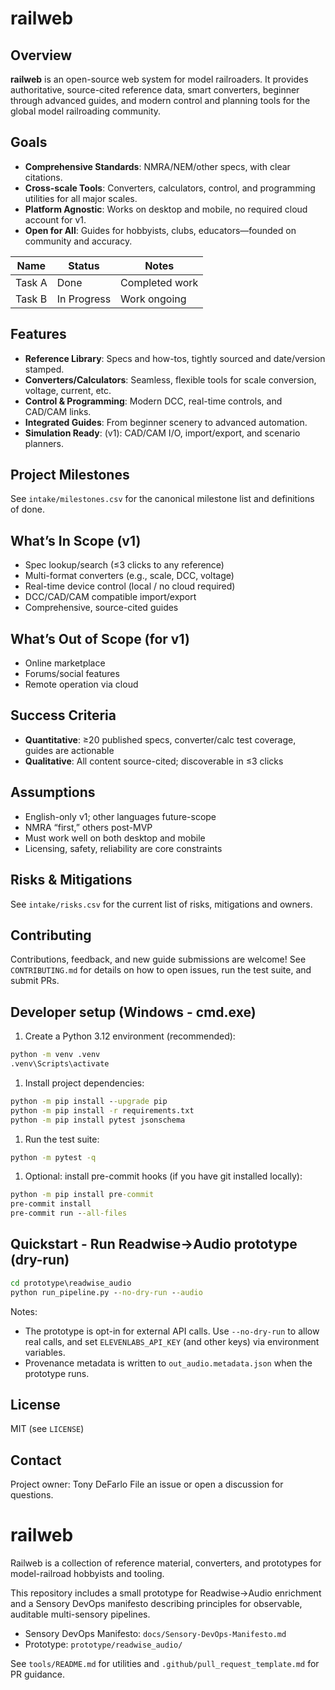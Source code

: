 # railweb

## Overview

**railweb** is an open-source web system for model railroaders. It provides authoritative, source-cited reference data, smart converters, beginner through advanced guides, and modern control and planning tools for the global model railroading community.

## Goals

- **Comprehensive Standards**: NMRA/NEM/other specs, with clear citations.
- **Cross-scale Tools**: Converters, calculators, control, and programming utilities for all major scales.
- **Platform Agnostic**: Works on desktop and mobile, no required cloud account for v1.
- **Open for All**: Guides for hobbyists, clubs, educators—founded on community and accuracy.

<!--TABLE:START-->

| Name   | Status      | Notes          |
| ------ | ----------- | -------------- |
| Task A | Done        | Completed work |
| Task B | In Progress | Work ongoing   |

<!--TABLE:END-->
## Features

- **Reference Library**: Specs and how-tos, tightly sourced and date/version stamped.
- **Converters/Calculators**: Seamless, flexible tools for scale conversion, voltage, current, etc.
- **Control & Programming**: Modern DCC, real-time controls, and CAD/CAM links.
- **Integrated Guides**: From beginner scenery to advanced automation.
- **Simulation Ready**: (v1): CAD/CAM I/O, import/export, and scenario planners.

## Project Milestones

See `intake/milestones.csv` for the canonical milestone list and definitions of done.

## What’s In Scope (v1)

- Spec lookup/search (≤3 clicks to any reference)
- Multi-format converters (e.g., scale, DCC, voltage)
- Real-time device control (local / no cloud required)
- DCC/CAD/CAM compatible import/export
- Comprehensive, source-cited guides

## What’s Out of Scope (for v1)

- Online marketplace
- Forums/social features
- Remote operation via cloud

## Success Criteria

- **Quantitative**: ≥20 published specs, converter/calc test coverage, guides are actionable
- **Qualitative**: All content source-cited; discoverable in ≤3 clicks

## Assumptions

- English-only v1; other languages future-scope
- NMRA “first,” others post-MVP
- Must work well on both desktop and mobile
- Licensing, safety, reliability are core constraints

## Risks & Mitigations

See `intake/risks.csv` for the current list of risks, mitigations and owners.

## Contributing

Contributions, feedback, and new guide submissions are welcome! See `CONTRIBUTING.md` for details on how to open issues, run the test suite, and submit PRs.

## Developer setup (Windows - cmd.exe)

1. Create a Python 3.12 environment (recommended):

```cmd
python -m venv .venv
.venv\Scripts\activate
```

1. Install project dependencies:

```cmd
python -m pip install --upgrade pip
python -m pip install -r requirements.txt
python -m pip install pytest jsonschema
```

1. Run the test suite:

```cmd
python -m pytest -q
```

1. Optional: install pre-commit hooks (if you have git installed locally):

```cmd
python -m pip install pre-commit
pre-commit install
pre-commit run --all-files
```

## Quickstart - Run Readwise→Audio prototype (dry-run)

```cmd
cd prototype\readwise_audio
python run_pipeline.py --no-dry-run --audio
```

Notes:
- The prototype is opt-in for external API calls. Use `--no-dry-run` to allow real calls, and set `ELEVENLABS_API_KEY` (and other keys) via environment variables.
- Provenance metadata is written to `out_audio.metadata.json` when the prototype runs.

## License

MIT (see `LICENSE`)

## Contact

Project owner: Tony DeFarlo
File an issue or open a discussion for questions.
# railweb

Railweb is a collection of reference material, converters, and prototypes for model-railroad hobbyists and tooling.

This repository includes a small prototype for Readwise→Audio enrichment and a Sensory DevOps manifesto describing principles for observable, auditable multi-sensory pipelines.

- Sensory DevOps Manifesto: `docs/Sensory-DevOps-Manifesto.md`
- Prototype: `prototype/readwise_audio/`

See `tools/README.md` for utilities and `.github/pull_request_template.md` for PR guidance.
